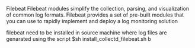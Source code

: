 Filebeat
Filebeat modules simplify the collection, parsing, and visualization of common log formats.
Filebeat provides a set of pre-built modules that you can use to rapidly implement and deploy a log monitoring solution

filebeat need to be installed in source machine where log files are genarated using the script
$sh install_collectd_filebeat.sh b



